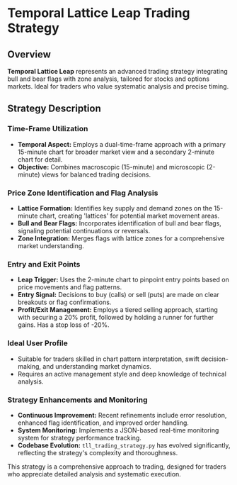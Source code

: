 # Temporal Lattice Leap Trading Strategy

## Overview

**Temporal Lattice Leap** represents an advanced trading strategy integrating bull and bear flags with zone analysis, tailored for stocks and options markets. Ideal for traders who value systematic analysis and precise timing.

## Strategy Description

### Time-Frame Utilization

- **Temporal Aspect:** Employs a dual-time-frame approach with a primary 15-minute chart for broader market view and a secondary 2-minute chart for detail.
- **Objective:** Combines macroscopic (15-minute) and microscopic (2-minute) views for balanced trading decisions.

### Price Zone Identification and Flag Analysis

- **Lattice Formation:** Identifies key supply and demand zones on the 15-minute chart, creating 'lattices' for potential market movement areas.
- **Bull and Bear Flags:** Incorporates identification of bull and bear flags, signaling potential continuations or reversals.
- **Zone Integration:** Merges flags with lattice zones for a comprehensive market understanding.

### Entry and Exit Points

- **Leap Trigger:** Uses the 2-minute chart to pinpoint entry points based on price movements and flag patterns.
- **Entry Signal:** Decisions to buy (calls) or sell (puts) are made on clear breakouts or flag confirmations.
- **Profit/Exit Management:** Employs a tiered selling approach, starting with securing a 20% profit, followed by holding a runner for further gains. Has a stop loss of -20%.

### Ideal User Profile

- Suitable for traders skilled in chart pattern interpretation, swift decision-making, and understanding market dynamics.
- Requires an active management style and deep knowledge of technical analysis.

### Strategy Enhancements and Monitoring

- **Continuous Improvement:** Recent refinements include error resolution, enhanced flag identification, and improved order handling.
- **System Monitoring:** Implements a JSON-based real-time monitoring system for strategy performance tracking.
- **Codebase Evolution:** `tll_trading_strategy.py` has evolved significantly, reflecting the strategy's complexity and thoroughness.

This strategy is a comprehensive approach to trading, designed for traders who appreciate detailed analysis and systematic execution.
